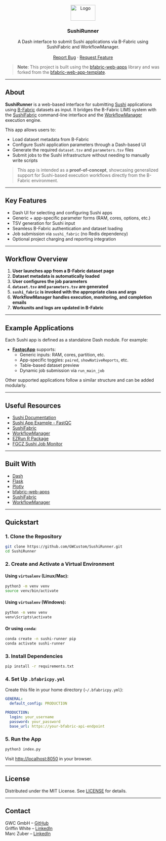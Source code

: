 <!-- PROJECT LOGO -->
<br />
<div align="center">
  <a href="https://github.com/GWCustom/SushiRunner">
    <img src="https://drive.google.com/uc?export=view&id=1_RekqDx9tOY-4ziZLn7cG9sozMXIhrfE" alt="Logo" width="80" height="50.6">
  </a>

<h3 align="center">SushiRunner</h3>

<p align="center">
  A Dash interface to submit Sushi applications via B-Fabric using SushiFabric and WorkflowManager.
  <br />
  <br />
  <a href="https://github.com/GWCustom/SushiRunner/issues/new?labels=bug&template=bug-report---.md">Report Bug</a>
  ·
  <a href="https://github.com/GWCustom/SushiRunner/issues/new?labels=enhancement&template=feature-request---.md">Request Feature</a>
</p>
</div>

> **Note**: This project is built using the [bfabric-web-apps](https://github.com/GWCustom/bfabric-web-apps) library and was forked from the [bfabric-web-app-template](https://github.com/GWCustom/bfabric-web-app-template).

---

## About

**SushiRunner** is a web-based interface for submitting [Sushi](https://github.com/uzh/sushi) applications using [B-Fabric](https://fgcz-bfabric.uzh.ch/bfabric/) datasets as input. It bridges the B-Fabric LIMS system with the [SushiFabric](https://github.com/uzh/sushi_fabric) command-line interface and the [WorkflowManager](https://github.com/uzh/workflow_manager) execution engine.

This app allows users to:
- Load dataset metadata from B-Fabric
- Configure Sushi application parameters through a Dash-based UI
- Generate the required `dataset.tsv` and `parameters.tsv` files
- Submit jobs to the Sushi infrastructure without needing to manually write scripts

> This app is intended as a **proof-of-concept**, showcasing generalized support for Sushi-based execution workflows directly from the B-Fabric environment.

---

## Key Features

- Dash UI for selecting and configuring Sushi apps
- Generic + app-specific parameter forms (RAM, cores, options, etc.)
- TSV generation for Sushi input
- Seamless B-Fabric authentication and dataset loading
- Job submission via `sushi_fabric` (no Redis dependency)
- Optional project charging and reporting integration

---

## Workflow Overview

1. **User launches app from a B-Fabric dataset page**
2. **Dataset metadata is automatically loaded**
3. **User configures the job parameters**
4. **`dataset.tsv` and `parameters.tsv` are generated**
5. **`sushi_fabric` is invoked with the appropriate class and args**
6. **WorkflowManager handles execution, monitoring, and completion emails**
7. **Workunits and logs are updated in B-Fabric**

---

## Example Applications

Each Sushi app is defined as a standalone Dash module. For example:

- **[FastqcApp](https://github.com/GWCustom/SushiRunner/blob/main/FastqcApp.py)** supports:
  - Generic inputs: RAM, cores, partition, etc.
  - App-specific toggles: `paired`, `showNativeReports`, etc.
  - Table-based dataset preview
  - Dynamic job submission via `run_main_job`

Other supported applications follow a similar structure and can be added modularly.

---

## Useful Resources

- [Sushi Documentation](https://github.com/uzh/sushi)
- [Sushi App Example - FastQC](https://github.com/uzh/sushi/blob/master/master/lib/FastqcApp.rb)
- [SushiFabric](https://github.com/uzh/sushi_fabric)
- [WorkflowManager](https://github.com/uzh/workflow_manager)
- [EZRun R Package](https://github.com/uzh/ezRun)
- [FGCZ Sushi Job Monitor](https://fgcz-sushi.uzh.ch/job_monitoring)

---

## Built With

- [Dash](https://dash.plotly.com/)
- [Flask](https://flask.palletsprojects.com/)
- [Plotly](https://plotly.com/)
- [bfabric-web-apps](https://github.com/GWCustom/bfabric-web-apps)
- [SushiFabric](https://github.com/uzh/sushi_fabric)
- [WorkflowManager](https://github.com/uzh/workflow_manager)

---

## Quickstart

### 1. Clone the Repository

```bash
git clone https://github.com/GWCustom/SushiRunner.git
cd SushiRunner
```

### 2. Create and Activate a Virtual Environment

#### Using `virtualenv` (Linux/Mac):

```bash
python3 -m venv venv
source venv/bin/activate
```

#### Using `virtualenv` (Windows):

```bash
python -m venv venv
venv\Scripts\activate
```

#### Or using `conda`:

```bash
conda create -n sushi-runner pip
conda activate sushi-runner
```

### 3. Install Dependencies

```bash
pip install -r requirements.txt
```

### 4. Set Up `.bfabricpy.yml`

Create this file in your home directory (`~/.bfabricpy.yml`):

```yaml
GENERAL:
  default_config: PRODUCTION

PRODUCTION:
  login: your_username
  password: your_password
  base_url: https://your-bfabric-api-endpoint
```

### 5. Run the App

```bash
python3 index.py
```

Visit [http://localhost:8050](http://localhost:8050) in your browser.

---

## License

Distributed under the MIT License. See [LICENSE](https://github.com/GWCustom/SushiRunner/blob/main/LICENSE) for details.

---

## Contact

GWC GmbH – [GitHub](https://github.com/GWCustom)  
Griffin White – [LinkedIn](https://www.linkedin.com/in/griffin-white-3aa20918a/)  
Marc Zuber – [LinkedIn](https://www.linkedin.com/in/marc-zuber-1161b3305/)
